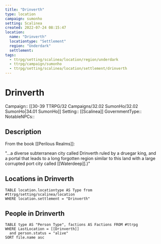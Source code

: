```yaml
---
title: "Drinverth"
type: location
campaign: sumonho
setting: Scalinea
created: 2022-07-24 08:15:47
location:
  name: "Drinverth"
  locationtype: "Settlement"
  region: "Underdark"
  settlement: 
tags:
  - ttrpg/setting/scalinea/location/region/underdark
  - ttrpg/campaign/sumonho
  - ttrpg/setting/scalinea/location/settlement/drinverth
---
```

# Drinverth

Campaign:: [[30-39 TTRPG/32 Campaigns/32.02 SumonHo/32.02 SumonHo|34.01 SumonHo]]
Setting:: [[Scalinea]]
GovernmentType::
NotableNPCs::

## Description

From the book [[Perilous Realms]]:

"...a diverse subterranean city called Drinverth ruled by a druegar king, and a portal that leads to a long forgotten region similar to this land with a large corrupted port city called [[Waterdeep]].)"

## Locations in Drinverth
```dataview
TABLE location.locationtype AS Type from #ttrpg/setting/scalinea/location
WHERE location.settlement = "Drinverth"
```

## People in Drinverth

```dataview
TABLE type AS "Person Type", factions AS Factions FROM #ttrpg 
WHERE LastLocation = [[Drinverth]]
  and person.status = "alive"
SORT file.name asc
```



